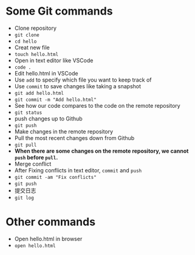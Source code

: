 # Some Git commands
- Clone repository
- `git clone`
- `cd hello`
- Creat new file
- `touch hello.html`
- Open in text editor like VSCode
- `code .`
- Edit hello.html in VSCode
- Use `add` to specify which file you want to keep track of
- Use `commit` to save changes like taking a snapshot
- `git add hello.html`
- `git commit -m "Add hello.html"`
- See how our code compares to the code on the remote repository
- `git status`
- push changes up to Github
- `git push`
- Make changes in the remote repository
- Pull the most recent changes down from Github
- `git pull`
- **When there are some changes on the remote repository, we cannot `push` before `pull`.**
- Merge conflict
- After Fixing conflicts in text editor, `commit` and `push`
- `git commit -am "Fix conflicts"`
- `git push`
- 提交日志
- `git log`

# Other commands
- Open hello.html in browser
- `open hello.html`

